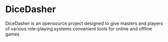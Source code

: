 # DiceDasher
DiceDasher is an opensource project designed to give masters and players of various role-playing systems convenient tools for online and offline games
